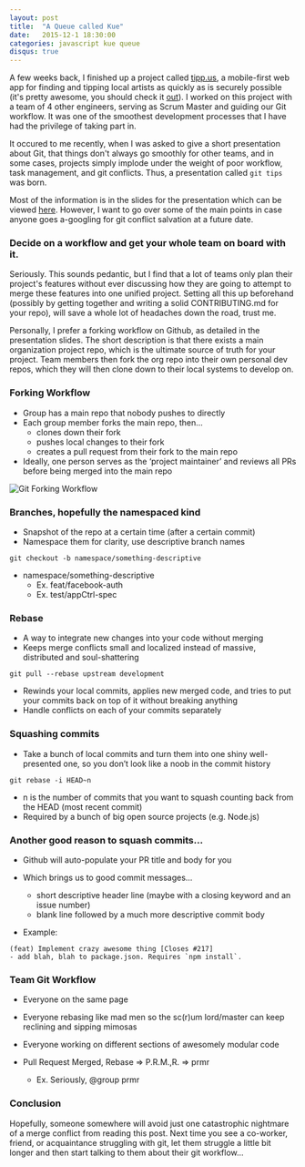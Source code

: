 ```yaml
---
layout: post
title:  "A Queue called Kue"
date:   2015-12-1 18:30:00
categories: javascript kue queue
disqus: true
---
```


A few weeks back, I finished up a project called [tipp.us](http://tipp-us.github.io), a mobile-first web app for finding and tipping local artists as quickly as is securely possible (it's pretty awesome, you should check it [out](http://tipp-us.github.io)). I worked on this project with a team of 4 other engineers, serving as Scrum Master and guiding our Git workflow. It was one of the smoothest development processes that I have had the privilege of taking part in.

It occured to me recently, when I was asked to give a short presentation about Git, that things don't always go smoothly for other teams, and in some cases, projects simply implode under the weight of poor workflow, task management, and git conflicts. Thus, a presentation called `git tips` was born.

Most of the information is in the slides for the presentation which can be viewed [here](https://docs.google.com/presentation/d/1M5NeNTMLBfSM-LuCLTE5vHd1WfwGUyZrdkSJ4N0IswM/edit?usp=sharing). However, I want to go over some of the main points in case anyone goes a-googling for git conflict salvation at a future date.

### Decide on a workflow and get your whole team on board with it.
Seriously. This sounds pedantic, but I find that a lot of teams only plan their project's features without ever discussing how they are going to attempt to merge these features into one unified project. Setting all this up beforehand (possibly by getting together and writing a solid CONTRIBUTING.md for your repo), will save a whole lot of headaches down the road, trust me.

Personally, I prefer a forking workflow on Github, as detailed in the presentation slides. The short description is that there exists a main organization project repo, which is the ultimate source of truth for your project. Team members then fork the org repo into their own personal dev repos, which they will then clone down to their local systems to develop on.

### Forking Workflow
* Group has a main repo that nobody pushes to directly
* Each group member forks the main repo, then...
  * clones down their fork
  * pushes local changes to their fork
  * creates a pull request from their fork to the main repo
* Ideally, one person serves as the ‘project maintainer’ and reviews all PRs before being merged into the main repo

![Git Forking Workflow](https://camo.githubusercontent.com/ba055eab9cd7f0c24ea14ff0b704371afd611f4e/687474703a2f2f7777772e646176696467772e636f6d2f636f6e74656e742f696d616765732f323031342f4175672f4749742d576f726b666c6f772d4469616772616d2d2d352d2e706e67)

### Branches, hopefully the namespaced kind
* Snapshot of the repo at a certain time (after a certain commit)
* Namespace them for clarity, use descriptive branch names
~~~  
git checkout -b namespace/something-descriptive
~~~
* namespace/something-descriptive
  * Ex.  feat/facebook-auth
  * Ex.  test/appCtrl-spec

### Rebase
* A way to integrate new changes into your code without merging
* Keeps merge conflicts small and localized instead of massive, distributed and soul-shattering
~~~    
git pull --rebase upstream development
~~~
* Rewinds your local commits, applies new merged code, and tries to put your commits back on top of it without breaking anything
* Handle conflicts on each of your commits separately

### Squashing commits
* Take a bunch of local commits and turn them into one shiny well-presented one, so you don’t look like a noob in the commit history
~~~
git rebase -i HEAD~n
~~~
* n is the number of commits that you want to squash counting back from the HEAD (most recent commit)
* Required by a bunch of big open source projects (e.g. Node.js)

### Another good reason to squash commits...
* Github will auto-populate your PR title and body for you

* Which brings us to good commit messages…
  * short descriptive header line (maybe with a closing keyword and an issue number)
  * blank line followed by a much more descriptive commit body
* Example:
~~~
(feat) Implement crazy awesome thing [Closes #217]
- add blah, blah to package.json. Requires `npm install`.
~~~

### Team Git Workflow
* Everyone on the same page
* Everyone rebasing like mad men so the sc(r)um lord/master can keep reclining and sipping mimosas
* Everyone working on different sections of awesomely modular code

* Pull Request Merged, Rebase  =>  P.R.M.,R.  =>  prmr
  * Ex.  Seriously, @group prmr

### Conclusion
Hopefully, someone somewhere will avoid just one catastrophic nightmare of a merge conflict from reading this post. Next time you see a co-worker, friend, or acquaintance struggling with git, let them struggle a little bit longer and then start talking to them about their git workflow...